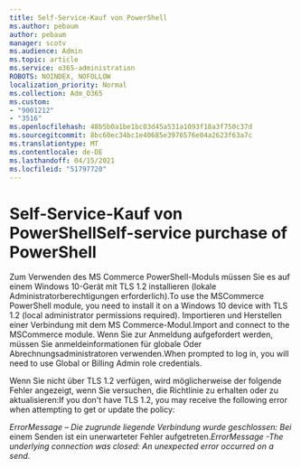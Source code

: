 ```yaml
---
title: Self-Service-Kauf von PowerShell
ms.author: pebaum
author: pebaum
manager: scotv
ms.audience: Admin
ms.topic: article
ms.service: o365-administration
ROBOTS: NOINDEX, NOFOLLOW
localization_priority: Normal
ms.collection: Adm_O365
ms.custom:
- "9001212"
- "3516"
ms.openlocfilehash: 48b5b0a1be1bc03d45a531a1093f18a3f750c37d
ms.sourcegitcommit: 8bc60ec34bc1e40685e3976576e04a2623f63a7c
ms.translationtype: MT
ms.contentlocale: de-DE
ms.lasthandoff: 04/15/2021
ms.locfileid: "51797720"
---
```

# <a name="self-service-purchase-of-powershell"></a><span data-ttu-id="89404-102">Self-Service-Kauf von PowerShell</span><span class="sxs-lookup"><span data-stu-id="89404-102">Self-service purchase of PowerShell</span></span>

<span data-ttu-id="89404-103">Zum Verwenden des MS Commerce PowerShell-Moduls müssen Sie es auf einem Windows 10-Gerät mit TLS 1.2 installieren (lokale Administratorberechtigungen erforderlich).</span><span class="sxs-lookup"><span data-stu-id="89404-103">To use the MSCommerce PowerShell module, you need to install it on a Windows 10 device with TLS 1.2 (local administrator permissions required).</span></span>  <span data-ttu-id="89404-104">Importieren und Herstellen einer Verbindung mit dem MS Commerce-Modul.</span><span class="sxs-lookup"><span data-stu-id="89404-104">Import and connect to the MSCommerce module.</span></span>  <span data-ttu-id="89404-105">Wenn Sie zur Anmeldung aufgefordert werden, müssen Sie anmeldeinformationen für globale Oder Abrechnungsadministratoren verwenden.</span><span class="sxs-lookup"><span data-stu-id="89404-105">When prompted to log in, you will need to use Global or Billing Admin role credentials.</span></span>  

<span data-ttu-id="89404-106">Wenn Sie nicht über TLS 1.2 verfügen, wird möglicherweise der folgende Fehler angezeigt, wenn Sie versuchen, die Richtlinie zu erhalten oder zu aktualisieren:</span><span class="sxs-lookup"><span data-stu-id="89404-106">If you don't have TLS 1.2, you may receive the following error when attempting to get or update the policy:</span></span>

<span data-ttu-id="89404-107">*ErrorMessage – Die zugrunde liegende Verbindung wurde geschlossen: Bei* einem Senden ist ein unerwarteter Fehler aufgetreten.</span><span class="sxs-lookup"><span data-stu-id="89404-107">*ErrorMessage -The underlying connection was closed: An unexpected error occurred on a send*.</span></span>



